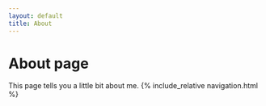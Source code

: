 ```yaml
---
layout: default
title: About
---
```

# About page

This page tells you a little bit about me.
{% include_relative navigation.html %}
